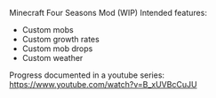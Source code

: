 Minecraft Four Seasons Mod (WIP)
Intended features:
- Custom mobs
- Custom growth rates
- Custom mob drops
- Custom weather

Progress documented in a youtube series: https://www.youtube.com/watch?v=B_xUVBcCuJU
